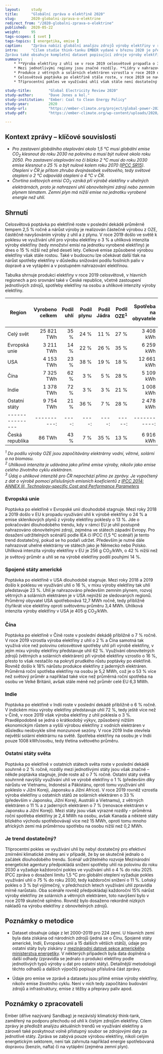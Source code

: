 ```yaml
---
layout:     study
title:      "Globální zpráva o elektřině 2020"
slug:       2020-globalni-zprava-o-elektrine
redirect_from: "/2020-globalni-zprava-o-elektrine"
published:  2020-05-22
weight:     95
tags-scopes: [ svet ]
tags-topics: [ energetika, emise ]
caption:    "Zpráva nabízí globální analýzu zdrojů výroby elektřiny v roce 2019 a změn ve výrobě oproti předchozím rokům."
intro:      "Cílem studie think-tanku EMBER vydané v březnu 2020 je předložit analýzu světových trendů ve výrobě a spotřebě elektřiny a podrobněji diskutovat stav v roce 2019 s vývojem v předchozích dvaceti letech. Zabývá se pouze výrobou elektřiny, nikoli celým energetickým sektorem, není tak zahrnuta například energie vyrobená spalováním paliv v dopravě (benzín, nafta) či na vytápění (zejména zemní plyn). 
Zpráva také obsahuje kompletní dataset popisující zdroje výroby elektřiny pro všechny státy světa za posledních 20 let."
summary:    |
    * **Výroba elektřiny z uhlí se v roce 2019 celosvětově propadla o 3 % ve srovnání s rokem 2018.** V důsledku došlo k poklesu celkových emisí při výrobě elektřiny o 2 %, jedná se však spíše o jednorázový pokles než o začátek dlouhodobého trendu.
    * Mezi jednotlivými regiony jsou značné rozdíly. **Lídry v nahrazování uhlí jinými zdroji jsou Evropská unie a Spojené státy americké, od roku 2007 míra využívání uhlí pro výrobu elektřinu v obou poklesla na polovinu.** V EU byl tento pokles nahrazen obnovitelnými zdroji (větrné a solární elektrárny), v USA bylo uhlí nahrazeno převážně zemním plynem.
    * Produkce z větrných a solárních elektráren vzrostla v roce 2019 o 15 %, kdy tyto zdroje vyrobily 8 % celosvětové elektřiny.
    * Celosvětová poptávka po elektřině stále roste, v roce 2019 se navýšila o 1,4 %. Jednalo se o nejnižší nárůst od roku 2009, příčinou byla nižší ekonomická produkce a mírnější zima především v USA a EU. Poptávka po elektřině v Číně vzrostla o 5 %.
    * Tříprocentní pokles ve využívání uhlí však stále není dostatečný pro efektivní zmírnění klimatické změny. Scénář udržitelného rozvoje podle Mezinárodní energetické agentury (IEA) vyžaduje každoroční snížení o 4 %, scénář 1,5 °C podle IPCC dokonce o 11 %. **Zároveň data naznačují, že pokles v roce 2019 je spíše krátkodobým výkyvem než začátkem slibného trendu** – v předchozích letech míra využívání uhlí pro výrobu elektřiny spíše rostla, vývoj v roce 2019 byl ovlivněn nižším růstem HDP a počasím.

study-title:        "Global Electricity Review 2020"
study-author:       "Dave Jones a kol."
study-institution:  "Ember: Coal to Clean Energy Policy"
study-year:         2020
study-url:          "https://ember-climate.org/project/global-power-2020/"
study-pdf:          "https://ember-climate.org/wp-content/uploads/2020/03/Ember-2020GlobalElectricityReview-Web.pdf"

---
```


## Kontext zprávy – klíčové souvislosti

* *Pro zastavení globálního oteplování okolo 1,5 °C musí globální emise CO<sub>2</sub> klesnout do roku 2030 na polovinu a musí být nulové okolo roku 2050. Pro zastavení oteplování na či blízko 2 °C musí do roku 2030 emise klesnout o 25 % a být nulové kolem roku 2070 ([IPCC SR15](https://www.ipcc.ch/sr15/chapter/chapter-2/)). Oteplení v ČR je přitom zhruba dvojnásobek světového, tedy světové oteplení o 2 °C odpovídá oteplení o 4 °C v ČR.*
* *Čtvrtina světových emisí CO<sub>2</sub> vzniká při výrobě elektřiny v uhelných elektrárnách, proto je nahrazení uhlí obnovitelnými zdroji nebo zemním plynem tématem. Zemní plyn má nižší emise na jednotku vyrobené energie než uhlí.*

## Shrnutí

Celosvětová poptávka po elektřině roste v poslední dekádě průměrně tempem 2,5 % ročně a nárůst výroby je realizován částečně výrobou z OZE, částěčně navyšováním výroby z uhlí a z plynu. V roce 2019 došlo ve světě k poklesu ve využívání uhlí pro výrobu elektřiny o 3 % a uhlíková intenzita výroby elektřiny (tedy množství emisí na jednotku vyrobené elektřiny) je dnes o 15 % nižší než před deseti lety. Celkové emise způsobené výrobou elektřiny však stále rostou. Také v budoucnu lze očekávat další tlak na nárůst spotřeby elektřiny v důsledku snižování podílu fosilních paliv v dopravě a ve vytápění a v postupném nahrazování elektřinou.

Tabulka shrnuje produkci elektřiny v roce 2019 celosvětově, v hlavních regionech a pro srovnání také v České republice, včetně zastoupení jednotlivých zdrojů, spotřeby elektřiny na osobu a uhlíkové intenzity výroby elektřiny.

<div class="table table-striped table-hover" markdown="1">

| Region          | Vyrobeno <br/>celkem | Podíl<br/>uhlí | Podíl<br/>plynu | Podíl<br/>Jádra| Podíl<br/>OZE<sup>1</sup> |Spotřeba<br/>na obyvatele | Uhlíková intenzita<sup>2</sup><br/>[g CO<sub>2</sub> / kWh] |
| --------------- | ----------:| ----:| ----:| ----:|-----:|-----------:| ---:|
| Celý svět       | 25 821 TWh | 35 % | 24 % | 11 % | 27 % | 3 408 kWh  | 442 |
| Evropská unie   | 3 211 TWh  | 14 % | 22 % | 26 % | 35 % | 6 259 kWh  | 256 |
| USA             | 4 153 TWh  | 23 % | 38 % | 19 % | 18 % | 12 661 kWh | 406 |
| Čína            | 7 325 TWh  | 62 % |  3 % | 5 %  | 28 % | 5 109 kWh  | 576 |
| Indie           | 1 378 TWh  | 72 % |  3 % | 3 %  | 21 % | 1 008 kWh  | 651 |
| Ostatní státy   | 9 754 TWh  | 21 % | 36 % | 7 %  | 28 % | 2 478 kWh  | 388 |
| --------------- | ----------:| ----:| ----:| ----:|-----:|-----------:| ---:|
| Česká republika | 86 TWh     | 43 % |  7 % | 35 % | 13 % | 6 916 kWh  | 411<sup>3</sup> |

</div>

*<sup>1</sup> Do podílu výroby OZE jsou započítávány elektrárny vodní, větrné, solární a na biomasu.*  
*<sup>2</sup> Uhlíková intenzita je udávána jako přímé emise výroby, nikoliv jako emise celého životního cyklu elektráren.*  
*<sup>3</sup> Údaj o uhlíkové intenzitě pro ČR nepochází přímo ze zprávy. Je vypočtený z dat o výrobě pomocí příslušných emisních koeficientů z [IPCC 2014: ANNEX III, Technology-specific Cost and Performance Parameters](https://www.ipcc.ch/site/assets/uploads/2018/02/ipcc_wg3_ar5_annex-iii.pdf)*

### Evropská unie

Poptávka po elektřině v Evropské unii dlouhodobě stagnuje. Mezi roky 2018 a 2019 došlo v EU k propadu využívání uhlí k výrobě elektřiny o 24 % a emise skleníkových plynů z výroby elektřiny poklesly o 13 %. Jde o pokračování dlouhodobého trendu, kdy v rámci EU je uhlí postupně nahrazováno obnovitelnými zdroji, zejména ve státech západní Evropy. Pro dosažení udržitelných scénářů podle IEA či IPCC (1,5 °C scénář) je tento trend dostatečný, pokud se ho podaří udržet. Především je nutné dále nahrazovat uhelné elektrárny ve státech jako je Německo nebo Polsko. Uhlíková intenzita výroby elektřiny v EU je 256 g CO<sub>2</sub>/kWh, o 42 % nižší než je světový průměr a uhlí se na výrobě elektřiny podílí pouhými 14 %.

### Spojené státy americké

Poptávka po elektřině v USA dlouhodobě stagnuje. Mezi roky 2018 a 2019 došlo k poklesu ve využívání uhlí o 16 %, v mixu výroby elektřiny tak uhlí představuje 23 %. Uhlí je nahrazováno především zemním plynem, rozvoj větrných a solárních elektráren je v USA nejnižší ze sledovaných regionů. Průměrný obyvatel USA spotřebovává 12,7 MWh ročně, tedy přibližně čtyřikrát více elektřiny oproti světovému průměru 3,4 MWh. Uhlíková intenzita výroby elektřiny v USA je 405 g CO<sub>2</sub>/kWh.

### Čína

Poptávka po elektřině v Číně roste v poslední dekádě přibližně o 7 % ročně. V roce 2019 vzrostla výroba elektřiny z uhlí o 2 % a Čína samotná tak využívá více než polovinu celosvětové spotřeby uhlí při výrobě elektřiny, v jejím mixu výroby elektřiny představuje uhlí 62 %. Využívání obnovitelných zdrojů (větrných a solárních elektráren) při výrobě elektřiny vzrostlo o 16 %, přesto to však nestačilo na pokrytí prudkého růstu poptávky po elektřině. Rovněž došlo k 18% nárůstu produkce elektřiny z jaderných elektráren. Průměrná roční spotřeba elektřiny na osobu je 5,2 MWh, což je o 53 % více než světový průměr a například také více než průměrná roční spotřeba na osobu ve Velké Británii, avšak stále méně než průměr celé EU 6,3 MWh.

### Indie

Poptávka po elektřině v Indii roste v poslední dekádě přibližně o 6 % ročně. V indickém mixu výroby elektřiny představuje uhlí 72 %, tedy ještě více než v Číně, v roce 2019 však výroba elektřiny z uhlí poklesla o 3 %. Pravděpodobně se jedná o krátkodobý výkyv, způsobený nižším ekonomickým růstem a vyšší výrobou elektřiny z vodních elektráren v důsledku neobvykle silné monzunové sezóny. V roce 2019 Indie otevřela největší solární elektrárnu na světě. Spotřeba elektřiny na osobu je v Indii pouze 1008 kWh/osobu, tedy třetina světového průměru.

### Ostatní státy světa

Poptávka po elektřině v ostatních státech světa roste v poslední dekádě souhrně o 2 % ročně, rozdíly mezi jednotlivými státy jsou však značné – někde poptávka stagnuje, jinde roste až o 7 % ročně. Ostatní státy světa souhrnně navýšily využívání uhlí ve výrobě elektřiny o 1 % (především díky nárůstu ve Vietnamu, Indonésii a Pákistánu, oproti tomu využívání uhlí pokleslo v Jižní Koreji, Japonsku a Jižní Africe). V roce 2019 rovněž vzrostla výroba elektřiny u ostatních států ze solárních elektráren o 33 % (především v Japonsku, Jižní Koreji, Austrálii a Vietnamu), z větrných elektráren o 11 % a z jaderných elektráren o 7 % (renovace elektráren v Japonsku a Jižní Koreji). Mezi státy jsou však výrazné rozdíly – průměrná roční spotřeba elektřiny je 2,4 MWh na osobu, avšak Kanada a některé státy blízkého východu spotřebovávají více než 15 MWh, oproti tomu mnoho afrických zemí má průměrnou spotřebu na osobu nižší než 0,2 MWh.

### Je trend dostatečný?

Tříprocentní pokles ve využívání uhlí by nebyl dostatečný pro efektivní zmírnění klimatické změny ani v případě, že by se skutečně jednalo o začátek dlouhodobého trendu. Scénář udržitelného rozvoje Mezinárodní energetické agentury předpokládá snížení spotřeby uhlí na polovinu do roku 2030 a vyžaduje každoroční pokles ve využívání uhlí o 4 % do roku 2025. IPCC zpráva o dosažení limitu 1,5 °C pro globální oteplení vyžaduje pokles využívání uhlí o 75 % do roku 2030, tedy každoroční snížení o 11 %. Loňský pokles o 3 % byl výjimečný, v předchozích letech využívání uhlí zpravidla mírně narůstalo. Oba scénáře rovněž předpokládají každoroční 15% nárůst výroby elektřiny ze solárních a větrných elektráren, toto navýšení bylo v roce 2019 skutečně splněno. Rovněž bylo dosaženo rekordně nízkých nákladů na výrobu elektřiny z obnovitelných zdrojů.

## Poznámky o metodice

* Dataset obsahuje údaje z let 2000–2019 pro 224 zemí. U hlavních zemí byla data získána od národních zdrojů (jedná se o Čínu, Spojené státy americké, Indii, Evropskou unii a 15 dalších větších států), údaje pro ostatní státy byly získány z [mezinárodní datové sekce amerického ministerstva energetiky](https://www.eia.gov/international/data/world). V některých případech byla data doplněná o další odhady (zpravidla se jednalo o produkci elektřiny podle jednotlivých typů výroby u dat pro ostatní státy). Detailnější metodologii těchto odhadů a dalších výpočtů popisuje příslušná část zprávy.

* Údaje pro emise ve zprávě a datasetu jsou přímé emise výroby elektřiny, nikoliv emise životního cyklu. Není v nich tedy započítáno budování zdrojů a infrastruktury, emise z těžby a přepravy paliv apod.

## Poznámky o zpracovateli

Ember (dříve nazývaný Sandbag) je nezávislý klimatický think-tank, zaměřený na podporu přechodu od uhlí k čistým zdrojům elektřiny. Cílem zprávy je předložit analýzu aktuálních trendů ve využívání elektřiny a zároveň také  poskytnout volně přístupný soubor se zdrojovými daty za jednotlivé státy. Zpráva se zabývá pouze výrobou elektřiny, nikoli celým energetickým sektorem, není tak zahrnuta například energie spotřebovaná dopravou (benzín, nafta) či na vytápění (zejména zemní plyn).
